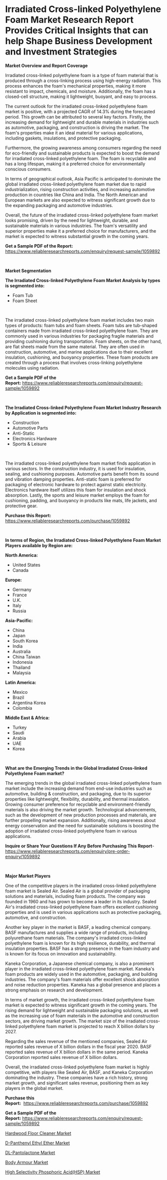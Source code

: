<p><h1>Irradiated Cross-linked Polyethylene Foam Market Research Report Provides Critical Insights that can help Shape Business Development and Investment Strategies</h1></p><p><strong>Market Overview and Report Coverage</strong></p>
<p><p>Irradiated cross-linked polyethylene foam is a type of foam material that is produced through a cross-linking process using high-energy radiation. This process enhances the foam's mechanical properties, making it more resistant to impact, chemicals, and moisture. Additionally, the foam has a closed-cell structure, making it lightweight, buoyant, and easy to process.</p><p>The current outlook for the irradiated cross-linked polyethylene foam market is positive, with a projected CAGR of 14.3% during the forecasted period. This growth can be attributed to several key factors. Firstly, the increasing demand for lightweight and durable materials in industries such as automotive, packaging, and construction is driving the market. The foam's properties make it an ideal material for various applications, including gaskets, insulations, and protective packaging.</p><p>Furthermore, the growing awareness among consumers regarding the need for eco-friendly and sustainable products is expected to boost the demand for irradiated cross-linked polyethylene foam. The foam is recyclable and has a long lifespan, making it a preferred choice for environmentally conscious consumers.</p><p>In terms of geographical outlook, Asia Pacific is anticipated to dominate the global irradiated cross-linked polyethylene foam market due to rapid industrialization, rising construction activities, and increasing automotive production in countries like China and India. The North American and European markets are also expected to witness significant growth due to the expanding packaging and automotive industries.</p><p>Overall, the future of the irradiated cross-linked polyethylene foam market looks promising, driven by the need for lightweight, durable, and sustainable materials in various industries. The foam's versatility and superior properties make it a preferred choice for manufacturers, and the market is expected to witness substantial growth in the coming years.</p></p>
<p><strong>Get a Sample PDF of the Report:</strong> <a href="https://www.reliableresearchreports.com/enquiry/request-sample/1059892">https://www.reliableresearchreports.com/enquiry/request-sample/1059892</a></p>
<p>&nbsp;</p>
<p><strong>Market Segmentation</strong></p>
<p><strong>The Irradiated Cross-linked Polyethylene Foam Market Analysis by types is segmented into:</strong></p>
<p><ul><li>Foam Tub</li><li>Foam Sheet</li></ul></p>
<p>&nbsp;</p>
<p><p>The irradiated cross-linked polyethylene foam market includes two main types of products: foam tubs and foam sheets. Foam tubs are tub-shaped containers made from irradiated cross-linked polyethylene foam. They are commonly used in various industries for packaging fragile materials and providing cushioning during transportation. Foam sheets, on the other hand, are flat sheets made from the same material. They are often used in construction, automotive, and marine applications due to their excellent insulation, cushioning, and buoyancy properties. These foam products are created through a process that involves cross-linking polyethylene molecules using radiation.</p></p>
<p><strong>Get a Sample PDF of the Report:</strong>&nbsp;<a href="https://www.reliableresearchreports.com/enquiry/request-sample/1059892">https://www.reliableresearchreports.com/enquiry/request-sample/1059892</a></p>
<p>&nbsp;</p>
<p><strong>The Irradiated Cross-linked Polyethylene Foam Market Industry Research by Application is segmented into:</strong></p>
<p><ul><li>Construction</li><li>Automotive Parts</li><li>Anti-Static</li><li>Electronics Hardware</li><li>Sports & Leisure</li></ul></p>
<p>&nbsp;</p>
<p><p>The irradiated cross-linked polyethylene foam market finds application in various sectors. In the construction industry, it is used for insulation, sealing, and cushioning purposes. Automotive parts benefit from its sound and vibration damping properties. Anti-static foam is preferred for packaging of electronic hardware to protect against static electricity. Electronics hardware itself utilizes this foam for insulation and shock absorption. Lastly, the sports and leisure market employs the foam for cushioning, padding, and buoyancy in products like mats, life jackets, and protective gear.</p></p>
<p><strong>Purchase this Report:</strong>&nbsp; <a href="https://www.reliableresearchreports.com/purchase/1059892">https://www.reliableresearchreports.com/purchase/1059892</a></p>
<p>&nbsp;</p>
<p><strong>In terms of Region, the Irradiated Cross-linked Polyethylene Foam Market Players available by Region are:</strong></p>
<p>
    <p> <strong> North America: </strong>
        <ul>
            <li>United States</li>
            <li>Canada</li>
        </ul>
        </p> 
    <p> <strong> Europe: </strong>
        <ul>
            <li>Germany</li>
            <li>France</li>
            <li>U.K.</li>
            <li>Italy</li>
            <li>Russia</li>
        </ul>
        </p> 
    <p> <strong> Asia-Pacific: </strong>
        <ul>
            <li>China</li>
            <li>Japan</li>
            <li>South Korea</li>
            <li>India</li>
            <li>Australia</li>
            <li>China Taiwan</li>
            <li>Indonesia</li>
            <li>Thailand</li>
            <li>Malaysia</li>
        </ul>
        </p> 
    <p> <strong> Latin America: </strong>
        <ul>
            <li>Mexico</li>
            <li>Brazil</li>
            <li>Argentina Korea</li>
            <li>Colombia</li>
        </ul>
        </p> 
    <p> <strong> Middle East & Africa: </strong>
        <ul>
            <li>Turkey</li>
            <li>Saudi</li>
            <li>Arabia</li>
            <li>UAE</li>
            <li>Korea</li>
        </ul>
    </p>
    </p>
<p>&nbsp;</p>
<p><strong>What are the Emerging Trends in the Global Irradiated Cross-linked Polyethylene Foam market?</strong></p>
<p><p>The emerging trends in the global irradiated cross-linked polyethylene foam market include the increasing demand from end-use industries such as automotive, building & construction, and packaging, due to its superior properties like lightweight, flexibility, durability, and thermal insulation. Growing consumer preference for recyclable and environment-friendly materials is also driving the market growth. Technological advancements, such as the development of new production processes and materials, are further propelling market expansion. Additionally, rising awareness about energy conservation and the need for sustainable solutions is boosting the adoption of irradiated cross-linked polyethylene foam in various applications.</p></p>
<p><strong>Inquire or Share Your Questions If Any Before Purchasing This Report</strong>- <a href="https://www.reliableresearchreports.com/enquiry/pre-order-enquiry/1059892">https://www.reliableresearchreports.com/enquiry/pre-order-enquiry/1059892</a></p>
<p>&nbsp;</p>
<p><strong>Major Market Players</strong></p>
<p><p>One of the competitive players in the irradiated cross-linked polyethylene foam market is Sealed Air. Sealed Air is a global provider of packaging solutions and materials, including foam products. The company was founded in 1960 and has grown to become a leader in its industry. Sealed Air's irradiated cross-linked polyethylene foam offers excellent cushioning properties and is used in various applications such as protective packaging, automotive, and construction.</p><p>Another key player in the market is BASF, a leading chemical company. BASF manufactures and supplies a wide range of products, including polyurethane foam materials. The company's irradiated cross-linked polyethylene foam is known for its high resilience, durability, and thermal insulation properties. BASF has a strong presence in the foam industry and is known for its focus on innovation and sustainability.</p><p>Kaneka Corporation, a Japanese chemical company, is also a prominent player in the irradiated cross-linked polyethylene foam market. Kaneka's foam products are widely used in the automotive, packaging, and building industries. The company's foam materials offer excellent shock absorption and noise reduction properties. Kaneka has a global presence and places a strong emphasis on research and development.</p><p>In terms of market growth, the irradiated cross-linked polyethylene foam market is expected to witness significant growth in the coming years. The rising demand for lightweight and sustainable packaging solutions, as well as the increasing use of foam materials in the automotive and construction sectors, are driving market growth. The market size of the irradiated cross-linked polyethylene foam market is projected to reach X billion dollars by 2027.</p><p>Regarding the sales revenue of the mentioned companies, Sealed Air reported sales revenue of X billion dollars in the fiscal year 2020. BASF reported sales revenue of X billion dollars in the same period. Kaneka Corporation reported sales revenue of X billion dollars.</p><p>Overall, the irradiated cross-linked polyethylene foam market is highly competitive, with players like Sealed Air, BASF, and Kaneka Corporation dominating the industry. These companies have a rich history, strong market growth, and significant sales revenue, positioning them as key players in the global market.</p></p>
<p><strong>Purchase this Report:</strong>&nbsp;&nbsp;<a href="https://www.reliableresearchreports.com/purchase/1059892">https://www.reliableresearchreports.com/purchase/1059892</a></p>
<p></p>
<p><strong>Get a Sample PDF of the Report:</strong>&nbsp;<a href="https://www.reliableresearchreports.com/enquiry/request-sample/1059892">https://www.reliableresearchreports.com/enquiry/request-sample/1059892</a></p>
<p><p><a href="https://medium.com/@fitanstorm7845/hardwood-floor-cleaner-market-size-growth-forecast-2023-2030-3294a7d1d023">Hardwood Floor Cleaner Market</a></p><p><a href="https://www.linkedin.com/pulse/d-panthenyl-ethyl-ether-market-insights-players-forecast-nkqae/">D-Panthenyl Ethyl Ether Market</a></p><p><a href="https://www.linkedin.com/pulse/dl-pantolactone-market-size-2023-2030-global-industrial-gtfne/">DL-Pantolactone Market</a></p><p><a href="https://medium.com/@ssantosh15121999/body-armour-market-size-growth-forecast-2023-2030-4b6548bc3225">Body Armour Market</a></p><p><a href="https://www.linkedin.com/pulse/high-selectivity-phosphoric-acidhsp-market-size-share-r2c5e/">High Selectivity Phosphoric Acid(HSP) Market</a></p></p>